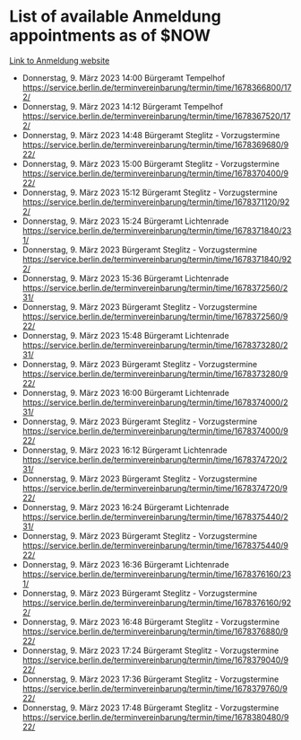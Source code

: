 # List of available Anmeldung appointments as of $NOW
[Link to Anmeldung website](https://service.berlin.de/terminvereinbarung/termin/tag.php?termin=1&anliegen[]=120686&dienstleisterlist=122210,122217,327316,122219,327312,122227,327314,122231,327346,122243,327348,122254,122252,329742,122260,329745,122262,329748,122271,327278,122273,327274,122277,327276,330436,122280,327294,122282,327290,122284,327292,122291,327270,122285,327266,122286,327264,122296,327268,150230,329760,122297,327286,122294,327284,122312,329763,122314,329775,122304,327330,122311,327334,122309,327332,317869,122281,327352,122279,329772,122283,122276,327324,122274,327326,122267,329766,122246,327318,122251,327320,122257,327322,122208,327298,122226,327300&herkunft=http%3A%2F%2Fservice.berlin.de%2Fdienstleistung%2F120686%2F)
- Donnerstag, 9. März 2023 14:00 Bürgeramt Tempelhof https://service.berlin.de/terminvereinbarung/termin/time/1678366800/172/
- Donnerstag, 9. März 2023 14:12 Bürgeramt Tempelhof https://service.berlin.de/terminvereinbarung/termin/time/1678367520/172/
- Donnerstag, 9. März 2023 14:48 Bürgeramt Steglitz - Vorzugstermine https://service.berlin.de/terminvereinbarung/termin/time/1678369680/922/
- Donnerstag, 9. März 2023 15:00 Bürgeramt Steglitz - Vorzugstermine https://service.berlin.de/terminvereinbarung/termin/time/1678370400/922/
- Donnerstag, 9. März 2023 15:12 Bürgeramt Steglitz - Vorzugstermine https://service.berlin.de/terminvereinbarung/termin/time/1678371120/922/
- Donnerstag, 9. März 2023 15:24 Bürgeramt Lichtenrade https://service.berlin.de/terminvereinbarung/termin/time/1678371840/231/
- Donnerstag, 9. März 2023  Bürgeramt Steglitz - Vorzugstermine https://service.berlin.de/terminvereinbarung/termin/time/1678371840/922/
- Donnerstag, 9. März 2023 15:36 Bürgeramt Lichtenrade https://service.berlin.de/terminvereinbarung/termin/time/1678372560/231/
- Donnerstag, 9. März 2023  Bürgeramt Steglitz - Vorzugstermine https://service.berlin.de/terminvereinbarung/termin/time/1678372560/922/
- Donnerstag, 9. März 2023 15:48 Bürgeramt Lichtenrade https://service.berlin.de/terminvereinbarung/termin/time/1678373280/231/
- Donnerstag, 9. März 2023  Bürgeramt Steglitz - Vorzugstermine https://service.berlin.de/terminvereinbarung/termin/time/1678373280/922/
- Donnerstag, 9. März 2023 16:00 Bürgeramt Lichtenrade https://service.berlin.de/terminvereinbarung/termin/time/1678374000/231/
- Donnerstag, 9. März 2023  Bürgeramt Steglitz - Vorzugstermine https://service.berlin.de/terminvereinbarung/termin/time/1678374000/922/
- Donnerstag, 9. März 2023 16:12 Bürgeramt Lichtenrade https://service.berlin.de/terminvereinbarung/termin/time/1678374720/231/
- Donnerstag, 9. März 2023  Bürgeramt Steglitz - Vorzugstermine https://service.berlin.de/terminvereinbarung/termin/time/1678374720/922/
- Donnerstag, 9. März 2023 16:24 Bürgeramt Lichtenrade https://service.berlin.de/terminvereinbarung/termin/time/1678375440/231/
- Donnerstag, 9. März 2023  Bürgeramt Steglitz - Vorzugstermine https://service.berlin.de/terminvereinbarung/termin/time/1678375440/922/
- Donnerstag, 9. März 2023 16:36 Bürgeramt Lichtenrade https://service.berlin.de/terminvereinbarung/termin/time/1678376160/231/
- Donnerstag, 9. März 2023  Bürgeramt Steglitz - Vorzugstermine https://service.berlin.de/terminvereinbarung/termin/time/1678376160/922/
- Donnerstag, 9. März 2023 16:48 Bürgeramt Steglitz - Vorzugstermine https://service.berlin.de/terminvereinbarung/termin/time/1678376880/922/
- Donnerstag, 9. März 2023 17:24 Bürgeramt Steglitz - Vorzugstermine https://service.berlin.de/terminvereinbarung/termin/time/1678379040/922/
- Donnerstag, 9. März 2023 17:36 Bürgeramt Steglitz - Vorzugstermine https://service.berlin.de/terminvereinbarung/termin/time/1678379760/922/
- Donnerstag, 9. März 2023 17:48 Bürgeramt Steglitz - Vorzugstermine https://service.berlin.de/terminvereinbarung/termin/time/1678380480/922/
